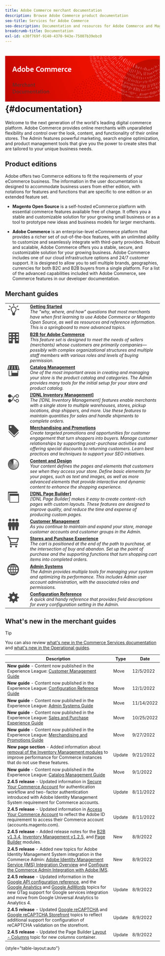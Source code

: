 ```yaml
---
title: Adobe Commerce merchant documentation
description: Browse Adobe Commerce product documentation
seo-title: Services for Adobe Commerce
seo-description: Documentation and resources for Adobe Commerce and Magento Open Source users working in the Admin.
breadcrumb-title: Documentation
exl-id: e30f769f-9140-4370-943e-75007b39ebc0
---
```

# <!-- use banner as heading -->![Merchant documentation](./assets/banner-user-home.png) {#documentation}

Welcome to the next generation of the world's leading digital commerce platform. Adobe Commerce provides online merchants with unparalleled flexibility and control over the look, content, and functionality of their online stores. The Admin features powerful marketing, search engine optimization, and product management tools that give you the power to create sites that are tailored to your unique business needs.

## Product editions

Adobe offers two Commerce editions to fit the requirements of your eCommerce business. The information in the user documentation is designed to accommodate business users from either edition, with notations for features and functions that are specific to one edition or an extended feature set.

- **Magento Open Source** is a self-hosted eCommerce platform with essential commerce features available free of charge. It offers you a stable and customizable solution for your growing small business or as a tool to prototype new ideas and business models for larger merchants.

- **Adobe Commerce** is an enterprise-level eCommerce platform that provides a richer set of out-of-the-box features, with an unlimited ability to customize and seamlessly integrate with third-party providers. Robust and scalable, Adobe Commerce offers you a stable, secure, and customizable solution for your growing business. Adobe Commerce includes one of our cloud infrastructure options and 24/7 customer support. It is designed to allow you to sell multiple brands, geographies, currencies for both B2C and B2B buyers from a single platform. For a list of the advanced capabilities included with Adobe Commerce, see Commerce features in our developer documentation.

## Merchant guides

<table>
<tr>
   <td valign="top" width="60px">
       <img alt="Getting Started" src="./assets/icon-lightbulb.svg" width="40" height="40" /></td>
   <td valign="top">
   <a href="https://experienceleague.adobe.com/docs/commerce-admin/start/guide-overview.html"><strong>Getting Started</strong></a>
    <div>
    <em>The "why, where, and how" questions that most merchants have when first learning to use Adobe Commerce or Magento Open Source, as well as resources and reference information. This is a springboard to more advanced topics.</em>
    <br> </div>
  </td>
  </tr>
<tr>
  <td valign="top">
      <img alt="B2B for Adobe Commerce" src="./assets/icon-building.svg" width="40" height="40"/></td>
   <td valign="top"><a href="https://experienceleague.adobe.com/docs/commerce-admin/b2b/guide-overview.html"><strong>B2B for Adobe Commerce</strong></a>
    <div><em>This feature set is designed to meet the needs of sellers (merchants) whose customers are primarily companies—possibly with complex organizational structures and multiple staff members with various roles and levels of buying permission.</em>
    <br></div>
  </td>
</tr>
<tr>
  <td valign="top">
    <img alt="Catalog Management" src="./assets/icon-shop.svg" width="40" height="40"/></td>
   <td valign="top"><a href="https://experienceleague.adobe.com/docs/commerce-admin/catalog/guide-overview.html"><strong>Catalog Management</strong></a>
    <div><em>One of the most important areas in creating and managing your store is the product catalog and categories. The Admin provides many tools for the initial setup for your store and product catalog.</em>
    <br></div>
  </td>
    </tr>
<tr>
    <td valign="top">
       <img alt="Inventory Management" src="./assets/icon-transfer.svg" width="40" height="40"/></td>
   <td valign="top"><a href="https://experienceleague.adobe.com/docs/commerce-admin/inventory/guide-overview.html"> <strong>[!DNL Inventory Management]</strong></a>
    <div><em>The [!DNL Inventory Management] features enable merchants with a single store to multiple warehouses, stores, pickup locations, drop shippers, and more. Use these features to maintain quantities for sales and handle shipments to complete orders. </em></div>
  </td>
</tr>
<tr>
    <td valign="top">
       <img alt="Merchandising and Promotions" src="./assets/icon-labels.svg" width="40" height="40"/></td>
   <td valign="top"><a href="https://experienceleague.adobe.com/docs/commerce-admin/marketing/guide-overview.html"> <strong>Merchandising and Promotions</strong></a>
    <div><em>Create targeted promotions and opportunities for customer engagement that turn shoppers into buyers. Manage customer relationships by supporting post-purchase activities and offering special discounts to returning customers. Learn best practices and techniques to support your SEO initiatives.</em></div>
  </td>
</tr>
<tr>
    <td valign="top">
       <img alt="Content and Design" src="./assets/icon-color-wheel.svg" width="40" height="40"/></td>
   <td valign="top"><a href="https://experienceleague.adobe.com/docs/commerce-admin/content-design/guide-overview.html"> <strong>Content and Design</strong></a>
    <div><em>Your content defines the pages and elements that customers see when they access your store. Define basic elements for your pages, such as text and images, as well as more advanced elements that provide interactive and dynamic content to enhance the shopping experience.</em></div>
  </td>
</tr>
<tr>
    <td valign="top">
       <img alt="Page Builder" src="./assets/icon-web-pages.svg" width="40" height="40"/></td>
   <td valign="top"><a href="https://experienceleague.adobe.com/docs/commerce-admin/page-builder/guide-overview.html"> <strong>[!DNL Page Builder]</strong></a>
    <div><em>[!DNL Page Builder] makes it easy to create content-rich pages with custom layouts. These features are designed to improve quality, and reduce the time and expense of producing custom pages.</em></div>
  </td>
</tr>
<tr>
    <td valign="top">
       <img alt="Customer Management" src="./assets/icon-demographic.svg" width="40" height="40"/></td>
   <td valign="top"><a href="https://experienceleague.adobe.com/docs/commerce-admin/customers/guide-overview.html"> <strong>Customer Management</strong></a>
    <div><em>As you continue to maintain and expand your store, manage customer accounts and customer groups in the Admin.</em></div>
  </td>
</tr>
<tr>
    <td valign="top">
       <img alt="Stores and Purchase Experience" src="./assets/icon-shopping-cart.svg" width="40" height="40"/></td>
   <td valign="top"><a href="https://experienceleague.adobe.com/docs/commerce-admin/stores-sales/guide-overview.html"> <strong>Stores and Purchase Experience</strong></a>
    <div><em>The cart is positioned at the end of the path to purchase, at the intersection of buy and abandon. Set up the point of purchase and the supporting functions that turn shopping cart items into completed orders.</em></div>
  </td>
</tr>
<tr>
    <td valign="top">
       <img alt="Admin Systems" src="./assets/icon-globe-grid.svg" width="40" height="40"/></td>
   <td valign="top"><a href="https://experienceleague.adobe.com/docs/commerce-admin/systems/guide-overview.html"> <strong>Admin Systems</strong></a>
    <div><em>The Admin provides multiple tools for managing your system and optimizing its performance. This includes Admin user account administration, with the associated roles and permissions.</em></div>
  </td>
</tr>
<tr>
    <td valign="top">
       <img alt="Configuration Reference" src="./assets/icon-settings.svg" width="40" height="40"/></td>
   <td valign="top"><a href="https://experienceleague.adobe.com/docs/commerce-admin/config/guide-overview.html"> <strong>Configuration Reference</strong></a>
    <div><em>A quick and handy reference that provides field descriptions for every configuration setting in the Admin.</em></div>
  </td>
</tr>
</table>

## What's new in the merchant guides

>[!TIP]
>
>You can also review [what's new in the Commerce Services documentation](https://experienceleague.adobe.com/docs/commerce-merchant-services/user-guides/home.html#what%E2%80%99s-new) and [what's new in the Operational guides](https://experienceleague.adobe.com/docs/commerce-operations/operational-guides/home.html#what%E2%80%99s-new).

| Description | Type | Date |
| ----------- | ---- | ---- |
| **New guide** - Content now published in the Experience League: [Customer Management Guide](../customers/guide-overview.md) | Move | 12/5/2022 |
| **New guide** - Content now published in the Experience League: [Configuration Reference Guide](../configuration-reference/guide-overview.md) | Move | 12/1/2022 |
| **New guide** - Content now published in the Experience League: [Admin Systems Guide](../systems/guide-overview.md) | Move | 11/14/2022 |
| **New guide** - Content now published in the Experience League: [Sales and Purchase Experience Guide](../stores-purchase/guide-overview.md) | Move | 10/25/2022 |
| **New guide** - Content now published in the Experience League: [Merchandising and Promotions Guide](../merchandising-promotions/guide-overview.md) | Move | 9/27/2022 |
| **New page section** - Added information about [removal of the Inventory Management modules](../inventory-management/install-update.md#remove-inventory-management) to improve performance for Commerce instances that do not use these features. | Update | 9/21/2022 |
| **New guide** - Content now published in the Experience League: [Catalog Management Guide](../catalog/guide-overview.md) | Move | 9/1/2022 |
| **2.4.5 release** - Updated information in [Secure Your Commerce Account](../getting-started/commerce-account-secure.md) for authentication workflow and two-factor authentication introduced with Adobe Identity Management System requirement for Commerce accounts. | Update | 8/11/2022 |
| **2.4.5 release** - Updated information in [Access Your Commerce Account](../getting-started/commerce-account-create.md) to reflect the Adobe ID requirement to access their Commerce account (accounts.magento.com). | Update | 8/11/2022 |
| **2.4.5 release** - Added release notes for the [B2B v1.3.4](../b2b/release-notes.md#b2b-v134), [Inventory Management v1.2.5](../inventory-management/release-notes.md#v125), and [Page Builder](../page-builder/release-notes.md#172-for-commerce-245) modules. | New | 8/9/2022 |
| **2.4.5 release** - Added new topics for Adobe Identity Management System integration in the Commerce Admin: [Adobe Identity Management Service (IMS) Integration Overview](../getting-started/adobe-ims-integration-overview.md) and [Configure the Commerce Admin Integration with Adobe IMS](../getting-started/adobe-ims-config.md). | New | 8/9/2022 |
| **2.4.5 release** - Updated information in the [Google API configuration reference](https://docs.magento.com/user-guide/configuration/sales/google-api.html), and the [Google Analytics](../merchandising-promotions/google-analytics.md) and [Google AdWords](../merchandising-promotions/google-adwords.md) topics for new GTag support for Google services integration and move from Google Universal Analytics to Analytics 4. | Update | 8/9/2022 |
| **2.4.5 release** - Updated [Google reCAPTCHA](https://docs.magento.com/user-guide/stores/security-google-recaptcha.html) and [Google reCAPTCHA Storefront](https://docs.magento.com/user-guide/configuration/security/google-recaptcha-storefront.html) topics to reflect additional support for configuration of reCAPTCHA validation on the storefront. | Update | 8/9/2022 |
| **2.4.5 release** - Updated the Page Builder [Layout - Columns](../page-builder/column.md) topic for new _columns_ container. | Update | 8/9/2022 |

{style="table-layout:auto"}
